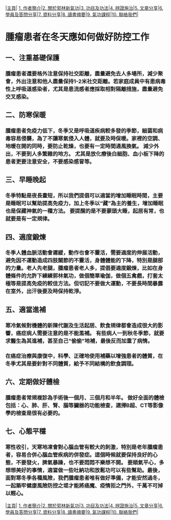 
|[主頁](/README.md)| [1. 作者簡介](/a10.md)|[2. 關於郭林新氣功](/a1.md)|[3. 功目及功法](/a2.md)|[4. 辨證施治](/a3.md)|[5. 文章分享](/a5.md)|[6. 學員及答問分享](/a6.md)|[7. 資料分享](/a7.md)|[8. 讀書摘要](/a4.md)|[9. 氣功課程](/郭林新氣功課程.md)|[10. 聯絡我們](/a9.md)|
 
# 腫瘤患者在冬天應如何做好防控工作

## 一、注重基礎保護

### 腫瘤患者還要格外注意保持社交距離，盡量避免去人多場所，減少聚會，外出注意和他人盡量保持1-2米社交距離。若家庭成員中有患病毒性上呼吸道感染者，尤其是患流感者應採取相對隔離措施，盡量避免交叉感染。

## 二、防寒保暖

### 腫瘤患者免疫力低下，冬季又是呼吸道疾病較多發的季節，細菌和病毒容易侵襲，為了不讓寒氣侵入人體，就要及時保暖。家裡的空調、地暖在開的同時，要防止乾燥，也要有一定時間通風換氣。 減少外出，不要到人多繁雜的地方。 尤其是放化療後白細胞、血小板下降的患者更要注意安全，不要感染感冒等。

## 三、早睡晚起

### 冬季特點是夜長晝短，所以我們提倡可以適當的增加睡眠時間，主要是睡眠可以幫助提高免疫力，加上冬季以“藏”為主的養生，增加睡眠也是保藏神氣的一種方法。 要提醒的是不要蒙頭大睡，起居有常，也就要是有一定規律。

## 四、適度鍛煉

### 冬季人體血脈活動會遲緩，動作也會不靈活，需要適度的伸展活動，避免因不運動造成四肢關節的不靈活，身體體能的下降，特別是腿部的力量。老人先老腿，腫瘤患者老人多，提倡要適度鍛煉，比如在身體條件的允許下練練郭林氣功，做個簡單瑜伽，做個五禽戲，打套太極等是提高免疫的較佳方法。但切記不要做大運動，不要長時間暴露在室外，出汗後要及時保持乾淨。

## 五、適當進補

### 寒冷氣候對機體的新陳代謝及生活起居、飲食規律都會造成很大的影響，癌症病人需要注意的是不能濫補。 有些病人一到秋冬季節，就要求醫生為其進補，甚至自己“偷偷”地補，最後反而加重了病情。

### 在癌症治療與康復中，科學、正確地使用補藥以增強患者的體質，在冬季尤其是要針對不同體質，給予不同結構的飲食調理。

## 六、定期做好體檢

### 腫瘤患者常規複診為手術後一個月、三個月和半年。 做好全面的體檢包括：心、肺、肝、腎、腦等臟器的功能檢查，選擇B超、CT等影像學的檢查是很有必要的。

## 七、心態平穩

### 寒性收引，天寒地凍會對心腦血管有較大的刺激，特別是老年腫瘤患者，容易合併心腦血管疾病的併發症。這個時候就要保持良好的心態，不要發火，脾氣暴躁，也不要悶悶不樂想不開。 要順氣平心，多想想美好的事情，適當做一些吐納功和放鬆功可以有些幫助。最後，面對寒冬季各種風險，我們腫瘤患者唯有做好準備，才能安然過冬，一起築牢健康風險防控之堤才能將癌魔、疫情拒之門外，千萬不可掉以輕心。

|[主頁](/README.md)| [1. 作者簡介](/a10.md)|[2. 關於郭林新氣功](/a1.md)|[3. 功目及功法](/a2.md)|[4. 辨證施治](/a3.md)|[5. 文章分享](/a5.md)|[6. 學員及答問分享](/a6.md)|[7. 資料分享](/a7.md)|[8. 讀書摘要](/a4.md)|[9. 氣功課程](/郭林新氣功課程.md)|[10. 聯絡我們](/a9.md)|

